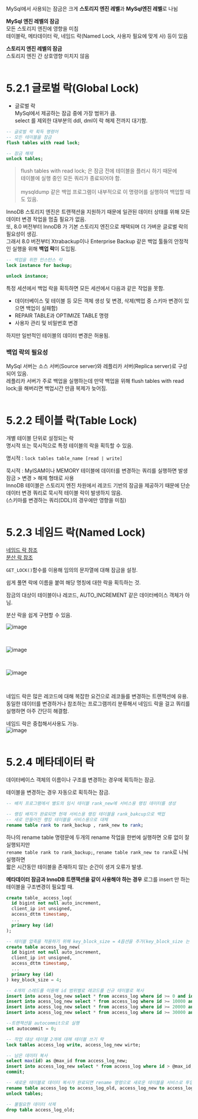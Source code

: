 MySql에서 사용되는 잠금은 크게 **스토리지 엔진 레벨**과 **MySql엔진 레벨**로 나뉨

**MySql 엔진 레벨의 잠금**<br>
  모든 스토리지 엔진에 영향을 미침<br>
  테이블락, 메타데이터 락, 네임드 락(Named Lock, 사용자 필요에 맞게 사) 등이 있음

**스토리지 엔진 레벨의 잠금**<br>
  스토리지 엔진 간 상호영향 미치지 않음
<br>
<br>
# 5.2.1 글로벌 락(Global Lock)

+ 글로벌 락<br>
  MySql에서 제공하는 잠금 중에 가장 범위가 큼.<br>
  select 를 제외한 대부분의 ddl, dml이 락 해제 전까지 대기함.<br>

```sql
-- 글로벌 락 획득 명령어
-- 모든 테이블을 잠금
flush tables with read lock;

-- 잠금 해제
unlock tables;
```

> flush tables with read lock; 은 잠금 전에 테이블을 플러시 하기 때문에<br>
> 테이블에 실행 중인 모든 쿼리가 종료되어야 함.<br>
> <br>
> mysqldump 같은 백업 프로그램이 내부적으로 이 명령어를 실행하여 백업할 때도 있음.

InnoDB 스토리지 엔진은 트랜잭션을 지원하기 때문에 일관된 데이터 상태를 위해 모든 데이터 변경 작업을 멈출 필요가 없음.<br>
또, 8.0 버전부터 InnoDB 가 기본 스토리지 엔진으로 채택되며 더 가벼운 글로벌 락의 필요성이 생김.<br>
그래서 8.0 버전부터 Xtrabackup이나 Enterprise Backup 같은 백업 툴들의 안정적인 실행을 위해 **백업 락**이 도입됨.<br>

```sql
-- 백업을 위한 인스턴스 락
lock instance for backup;

unlock instance;
```

특정 세션에서 백업 락을 획득하면 모든 세션에서 다음과 같은 작업을 못함.
+ 데이터베이스 및 테이블 등 모든 객체 생성 및 변경, 삭제(백업 중 스키마 변경이 있으면 백업이 실패함)
+ REPAIR TABLE과 OPTIMIZE TABLE 명령
+ 사용자 관리 및 비밀번호 변경

하지만 일반적인 테이블의 데이터 변경은 허용됨.

### 백업 락의 필요성

MySql 서버는 소스 서버(Source server)와 레플리카 서버(Replica server)로 구성되어 있음.<br>
레플리카 서버가 주로 백업을 실행하는데 만약 백업을 위해 flush tables with read lock;을 해버리면 백업시간 만큼 복제가 늦어짐.
<br><br>


# 5.2.2 테이블 락(Table Lock)

개별 테이블 단위로 설정되는 락<br>
명시적 또는 묵시적으로 특정 테이블의 락을 획득할 수 있음.<br>

명시적 : ``lock tables table_name [read | write]``<br>

묵시적 : MyISAM이나 MEMORY 테이블에 데이터를 변경하는 쿼리를 실행하면 발생<br>
잠금 > 변경 > 해제 형태로 사용<br>
InnoDB 테이블은 스토리지 엔진 차원에서 레코드 기반의 잠금을 제공하기 때문에 단순 데이터 변경 쿼리로 묵시적 테이블 락이 발생하지 않음.<br>
(스키마를 변경하는 쿼리(DDL)의 경우에만 영향을 미침)
<br><br>

# 5.2.3 네임드 락(Named Lock)
[네임드 락 참조](https://velog.io/@this-is-spear/MySQL-Named-Lock)<br>
[분산 락 참조](https://cl8d.tistory.com/112)

``GET_LOCK()``함수를 이용해 임의의 문자열에 대해 잠금을 설정.<br>

쉽게 풀면 락에 이름을 붙여 해당 명칭에 대한 락을 획득하는 것.<br>

잠금의 대상이 테이블이나 레코드, AUTO_INCREMENT 같은 데이터베이스 객체가 아님.<br>

분산 락을 쉽게 구현할 수 있음.

![image](https://github.com/RealMySQL-Study/REAL_MYSQL_STUDY/assets/92290312/8f4a54b8-cd78-4c3d-976f-74e038cbc211)

<br>

![image](https://github.com/RealMySQL-Study/REAL_MYSQL_STUDY/assets/92290312/6da95a74-31b3-4f5f-b090-e5be22ab8941)

<br>

![image](https://github.com/RealMySQL-Study/REAL_MYSQL_STUDY/assets/92290312/e6c92190-a0e0-47fb-82ce-b75b232f8563)

<br>

네임드 락은 많은 레코드에 대해 복잡한 요건으로 레코들를 변경하는 트랜잭션에 유용.<br>
동일한 데이터를 변경하거나 참조하는 프로그램끼리 분류해서 네임드 락을 걸고 쿼리를 실행하면  아주 간단히 해결함.
<br>

네임드 락은 중첩해서사용도 가능.<br>
![image](https://github.com/RealMySQL-Study/REAL_MYSQL_STUDY/assets/92290312/9073d053-fac8-4d7a-87cf-cd42b7513e95)
<br><br>

# 5.2.4 메타데이터 락

데이터베이스 객체의 이름이나 구조를 변경하는 경우에 획득하는 잠금.<br>

테이블을 변경하는 경우 자동으로 획득하는 잠금.<br>

```sql
-- 배치 프로그램에서 별도의 임시 테이블 rank_new에 서비스용 랭킹 데이터를 생성

-- 랭킹 배치가 완료되면 현재 서비스용 랭킹 테이블을 rank_bakcup으로 백업
-- 새로 만들어진 랭킹 테이블을 서비스용으로 대체
rename table rank to rank_backup , rank_new to rank;
```

하나의 rename table 명령문에 두개의 rename 작업을 한번에 실행하면 오류 없이 잘 실행되지만 <br>
``rename table rank to rank_backup;``, ``rename table rank_new to rank``로 나눠 실행하면<br>
짧은 시간동안 테이블을 존재하지 않는 순간이 생겨 오류가 발생.<br>


**메타데이터 잠금과 InnoDB 트랜잭션을 같이 사용해야 하는 경우**
로그를 insert 만 하는 테이블을 구조변경이 필요할 때.

```sql
create table_ access_log(
  id bigint not null auto_increment,
  client_ip int unsigned,
  access_dttm timestamp,
  ...
  primary key (id)
);

-- 테이블 압축을 적용하기 위해 key_block_size = 4옵션을 추가(key_block_size 는 6장에서 함)
create table access_log_new(
  id bigint not null auto_increment,
  client_ip int unsigned,
  access_dttm timestamp,
  ...
  primary key (id)
) key_block_size = 4;

-- 4개의 스레드를 이용해 id 범위별로 레코드를 신규 테이블로 복사
insert into acess_log_new select * from access_log where id >= 0 and id < 10000;
insert into acess_log_new select * from access_log where id >= 10000 and id < 20000;
insert into acess_log_new select * from access_log where id >= 20000 and id < 30000;
insert into acess_log_new select * from access_log where id >= 30000 and id < 40000;

--트랜잭션을 autocommit으로 실행
set autocommit = 0;

-- 작업 대상 테이블 2개에 대해 테이블 쓰기 락
lock tables access_log write, access_log_new wirte;

-- 남은 데이터 복사
select max(id) as @max_id from access_log_new;
insert into access_log_new select * from access_log where id > @max_id;
commit;

-- 새로운 테이블로 데이터 복사가 완료되면 rename 명령으로 새로운 테이블을 서비스로 투입
rename table access_log to access_log_old, access_log_new to access_log;
unlock tables;

-- 불필요한 데이터 삭제
drop table access_log_old;
```






















